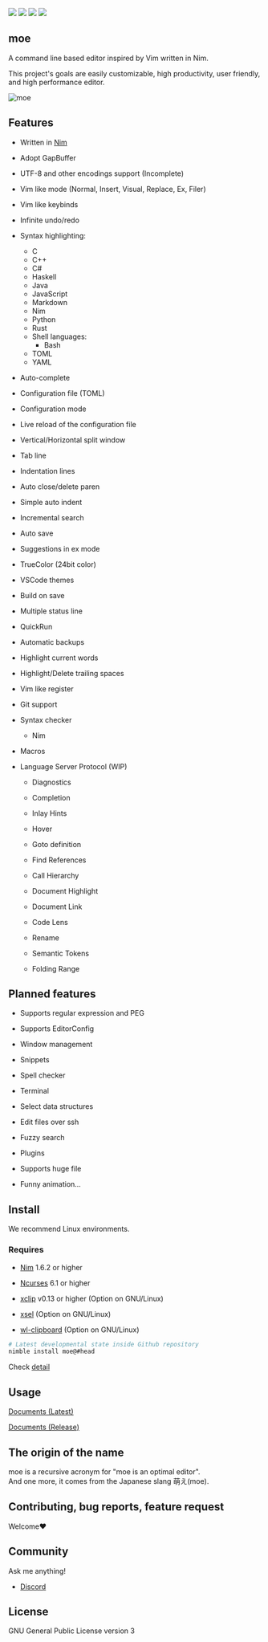 [![](https://github.com/fox0430/moe/workflows/Build/badge.svg)](https://github.com/fox0430/moe/workflows/Build)
[![](https://github.com/fox0430/moe/workflows/CFF/badge.svg)](https://github.com/fox0430/moe/workflows/CFF)
[![](https://github.com/fox0430/moe/workflows/Tests/badge.svg)](https://github.com/fox0430/moe/workflows/Tests)
[![](https://img.shields.io/badge/License-GPLv3-blue.svg)](https://www.gnu.org/licenses/gpl-3.0)

## moe

A command line based editor inspired by Vim written in Nim.

This project's goals are easily customizable, high productivity, user friendly, and high performance editor.

![moe](https://user-images.githubusercontent.com/15966436/146791140-e020a07f-7ca1-4bfd-a6a4-f20f4c7885db.png)

## Features

- Written in [Nim](https://nim-lang.org)

- Adopt GapBuffer

- UTF-8 and other encodings support (Incomplete)

- Vim like mode (Normal, Insert, Visual, Replace, Ex, Filer)

- Vim like keybinds

- Infinite undo/redo

- Syntax highlighting:

  - C
  - C++
  - C#
  - Haskell
  - Java
  - JavaScript
  - Markdown
  - Nim
  - Python
  - Rust
  - Shell languages:
    - Bash
  - TOML
  - YAML

- Auto-complete

- Configuration file (TOML)

- Configuration mode

- Live reload of the configuration file

- Vertical/Horizontal split window

- Tab line

- Indentation lines

- Auto close/delete paren

- Simple auto indent

- Incremental search

- Auto save

- Suggestions in ex mode

- TrueColor (24bit color)

- VSCode themes

- Build on save

- Multiple status line

- QuickRun

- Automatic backups

- Highlight current words

- Highlight/Delete trailing spaces

- Vim like register

- Git support

- Syntax checker

  - Nim

- Macros

- Language Server Protocol (WIP)

  - Diagnostics

  - Completion

  - Inlay Hints

  - Hover

  - Goto definition

  - Find References

  - Call Hierarchy

  - Document Highlight

  - Document Link

  - Code Lens

  - Rename

  - Semantic Tokens

  - Folding Range

## Planned features

- Supports regular expression and PEG

- Supports EditorConfig

- Window management

- Snippets

- Spell checker

- Terminal

- Select data structures

- Edit files over ssh

- Fuzzy search

- Plugins

- Supports huge file

- Funny animation...

## Install

We recommend Linux environments.

### Requires

- [Nim](https://nim-lang.org) 1.6.2 or higher

- [Ncurses](https://invisible-island.net/ncurses) 6.1 or higher

- [xclip](https://github.com/astrand/xclip) v0.13 or higher (Option on GNU/Linux)

- [xsel](http://www.kfish.org/software/xsel/) (Option on GNU/Linux)

- [wl-clipboard](https://github.com/bugaevc/wl-clipboard) (Option on GNU/Linux)

```sh
# Latest developmental state inside Github repository
nimble install moe@#head
```

Check [detail](https://github.com/fox0430/moe/blob/develop/documents/overview.md)

## Usage

[Documents (Latest)](https://github.com/fox0430/moe/blob/develop/documents/index.md)

[Documents (Release)](https://github.com/fox0430/moe/blob/master/documents/index.md)

## The origin of the name
moe is a recursive acronym for "moe is an optimal editor".    
And one more, it comes from the Japanese slang 萌え(moe).

## Contributing, bug reports, feature request
Welcome❤

## Community

Ask me anything!

 - [Discord](https://discord.gg/UaJPnCF)

## License

GNU General Public License version 3
